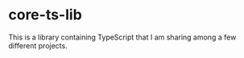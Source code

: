 # core-ts-lib

This is a library containing TypeScript that I am sharing among a few different projects.
